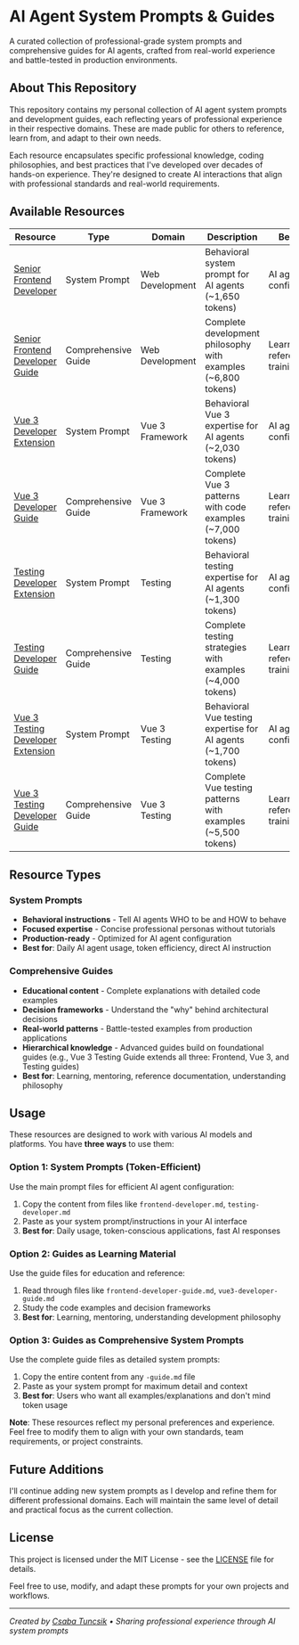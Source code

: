 # AI Agent System Prompts & Guides

A curated collection of professional-grade system prompts and comprehensive guides for AI agents, crafted from real-world experience and battle-tested in production environments.

## About This Repository

This repository contains my personal collection of AI agent system prompts and development guides, each reflecting years of professional experience in their respective domains. These are made public for others to reference, learn from, and adapt to their own needs.

Each resource encapsulates specific professional knowledge, coding philosophies, and best practices that I've developed over decades of hands-on experience. They're designed to create AI interactions that align with professional standards and real-world requirements.

## Available Resources

| Resource | Type | Domain | Description | Best For |
|----------|------|--------|-------------|----------|
| [Senior Frontend Developer](frontend-developer.md) | System Prompt | Web Development | Behavioral system prompt for AI agents (~1,650 tokens) | AI agent configuration |
| [Senior Frontend Developer Guide](frontend-developer-guide.md) | Comprehensive Guide | Web Development | Complete development philosophy with examples (~6,800 tokens) | Learning, reference, training |
| [Vue 3 Developer Extension](vue3-developer.md) | System Prompt | Vue 3 Framework | Behavioral Vue 3 expertise for AI agents (~2,030 tokens) | AI agent configuration |
| [Vue 3 Developer Guide](vue3-developer-guide.md) | Comprehensive Guide | Vue 3 Framework | Complete Vue 3 patterns with code examples (~7,000 tokens) | Learning, reference, training |
| [Testing Developer Extension](testing-developer.md) | System Prompt | Testing | Behavioral testing expertise for AI agents (~1,300 tokens) | AI agent configuration |
| [Testing Developer Guide](testing-developer-guide.md) | Comprehensive Guide | Testing | Complete testing strategies with examples (~4,000 tokens) | Learning, reference, training |
| [Vue 3 Testing Developer Extension](vue3-testing-developer.md) | System Prompt | Vue 3 Testing | Behavioral Vue testing expertise for AI agents (~1,700 tokens) | AI agent configuration |
| [Vue 3 Testing Developer Guide](vue3-testing-developer-guide.md) | Comprehensive Guide | Vue 3 Testing | Complete Vue testing patterns with examples (~5,500 tokens) | Learning, reference, training |

## Resource Types

### **System Prompts**
- **Behavioral instructions** - Tell AI agents WHO to be and HOW to behave
- **Focused expertise** - Concise professional personas without tutorials
- **Production-ready** - Optimized for AI agent configuration
- **Best for**: Daily AI agent usage, token efficiency, direct AI instruction

### **Comprehensive Guides**
- **Educational content** - Complete explanations with detailed code examples
- **Decision frameworks** - Understand the "why" behind architectural decisions
- **Real-world patterns** - Battle-tested examples from production applications
- **Hierarchical knowledge** - Advanced guides build on foundational guides (e.g., Vue 3 Testing Guide extends all three: Frontend, Vue 3, and Testing guides)
- **Best for**: Learning, mentoring, reference documentation, understanding philosophy

## Usage

These resources are designed to work with various AI models and platforms. You have **three ways** to use them:

### **Option 1: System Prompts (Token-Efficient)**
Use the main prompt files for efficient AI agent configuration:
1. Copy the content from files like `frontend-developer.md`, `testing-developer.md`
2. Paste as your system prompt/instructions in your AI interface
3. **Best for**: Daily usage, token-conscious applications, fast AI responses

### **Option 2: Guides as Learning Material**
Use the guide files for education and reference:
1. Read through files like `frontend-developer-guide.md`, `vue3-developer-guide.md`
2. Study the code examples and decision frameworks
3. **Best for**: Learning, mentoring, understanding development philosophy

### **Option 3: Guides as Comprehensive System Prompts**
Use the complete guide files as detailed system prompts:
1. Copy the entire content from any `-guide.md` file
2. Paste as your system prompt for maximum detail and context
3. **Best for**: Users who want all examples/explanations and don't mind token usage

**Note**: These resources reflect my personal preferences and experience. Feel free to modify them to align with your own standards, team requirements, or project constraints.

## Future Additions

I'll continue adding new system prompts as I develop and refine them for different professional domains. Each will maintain the same level of detail and practical focus as the current collection.

## License

This project is licensed under the MIT License - see the [LICENSE](LICENSE) file for details.

Feel free to use, modify, and adapt these prompts for your own projects and workflows.

---

*Created by [Csaba Tuncsik](https://github.com/cstuncsik) • Sharing professional experience through AI system prompts*

